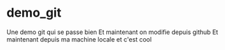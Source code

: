 # demo_git
Une demo git qui se passe bien
Et maintenant on modifie depuis github
Et maintenant depuis ma machine locale et c'est cool
